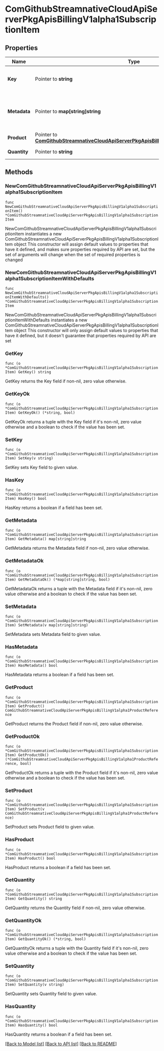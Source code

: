 # ComGithubStreamnativeCloudApiServerPkgApisBillingV1alpha1SubscriptionItem

## Properties

Name | Type | Description | Notes
------------ | ------------- | ------------- | -------------
**Key** | Pointer to **string** | Key is the item key within the subscription. | [optional] 
**Metadata** | Pointer to **map[string]string** | Metadata is an unstructured key value map stored with an item. | [optional] 
**Product** | Pointer to [**ComGithubStreamnativeCloudApiServerPkgApisBillingV1alpha1ProductReference**](ComGithubStreamnativeCloudApiServerPkgApisBillingV1alpha1ProductReference.md) |  | [optional] 
**Quantity** | Pointer to **string** | Quantity for this item. | [optional] 

## Methods

### NewComGithubStreamnativeCloudApiServerPkgApisBillingV1alpha1SubscriptionItem

`func NewComGithubStreamnativeCloudApiServerPkgApisBillingV1alpha1SubscriptionItem() *ComGithubStreamnativeCloudApiServerPkgApisBillingV1alpha1SubscriptionItem`

NewComGithubStreamnativeCloudApiServerPkgApisBillingV1alpha1SubscriptionItem instantiates a new ComGithubStreamnativeCloudApiServerPkgApisBillingV1alpha1SubscriptionItem object
This constructor will assign default values to properties that have it defined,
and makes sure properties required by API are set, but the set of arguments
will change when the set of required properties is changed

### NewComGithubStreamnativeCloudApiServerPkgApisBillingV1alpha1SubscriptionItemWithDefaults

`func NewComGithubStreamnativeCloudApiServerPkgApisBillingV1alpha1SubscriptionItemWithDefaults() *ComGithubStreamnativeCloudApiServerPkgApisBillingV1alpha1SubscriptionItem`

NewComGithubStreamnativeCloudApiServerPkgApisBillingV1alpha1SubscriptionItemWithDefaults instantiates a new ComGithubStreamnativeCloudApiServerPkgApisBillingV1alpha1SubscriptionItem object
This constructor will only assign default values to properties that have it defined,
but it doesn't guarantee that properties required by API are set

### GetKey

`func (o *ComGithubStreamnativeCloudApiServerPkgApisBillingV1alpha1SubscriptionItem) GetKey() string`

GetKey returns the Key field if non-nil, zero value otherwise.

### GetKeyOk

`func (o *ComGithubStreamnativeCloudApiServerPkgApisBillingV1alpha1SubscriptionItem) GetKeyOk() (*string, bool)`

GetKeyOk returns a tuple with the Key field if it's non-nil, zero value otherwise
and a boolean to check if the value has been set.

### SetKey

`func (o *ComGithubStreamnativeCloudApiServerPkgApisBillingV1alpha1SubscriptionItem) SetKey(v string)`

SetKey sets Key field to given value.

### HasKey

`func (o *ComGithubStreamnativeCloudApiServerPkgApisBillingV1alpha1SubscriptionItem) HasKey() bool`

HasKey returns a boolean if a field has been set.

### GetMetadata

`func (o *ComGithubStreamnativeCloudApiServerPkgApisBillingV1alpha1SubscriptionItem) GetMetadata() map[string]string`

GetMetadata returns the Metadata field if non-nil, zero value otherwise.

### GetMetadataOk

`func (o *ComGithubStreamnativeCloudApiServerPkgApisBillingV1alpha1SubscriptionItem) GetMetadataOk() (*map[string]string, bool)`

GetMetadataOk returns a tuple with the Metadata field if it's non-nil, zero value otherwise
and a boolean to check if the value has been set.

### SetMetadata

`func (o *ComGithubStreamnativeCloudApiServerPkgApisBillingV1alpha1SubscriptionItem) SetMetadata(v map[string]string)`

SetMetadata sets Metadata field to given value.

### HasMetadata

`func (o *ComGithubStreamnativeCloudApiServerPkgApisBillingV1alpha1SubscriptionItem) HasMetadata() bool`

HasMetadata returns a boolean if a field has been set.

### GetProduct

`func (o *ComGithubStreamnativeCloudApiServerPkgApisBillingV1alpha1SubscriptionItem) GetProduct() ComGithubStreamnativeCloudApiServerPkgApisBillingV1alpha1ProductReference`

GetProduct returns the Product field if non-nil, zero value otherwise.

### GetProductOk

`func (o *ComGithubStreamnativeCloudApiServerPkgApisBillingV1alpha1SubscriptionItem) GetProductOk() (*ComGithubStreamnativeCloudApiServerPkgApisBillingV1alpha1ProductReference, bool)`

GetProductOk returns a tuple with the Product field if it's non-nil, zero value otherwise
and a boolean to check if the value has been set.

### SetProduct

`func (o *ComGithubStreamnativeCloudApiServerPkgApisBillingV1alpha1SubscriptionItem) SetProduct(v ComGithubStreamnativeCloudApiServerPkgApisBillingV1alpha1ProductReference)`

SetProduct sets Product field to given value.

### HasProduct

`func (o *ComGithubStreamnativeCloudApiServerPkgApisBillingV1alpha1SubscriptionItem) HasProduct() bool`

HasProduct returns a boolean if a field has been set.

### GetQuantity

`func (o *ComGithubStreamnativeCloudApiServerPkgApisBillingV1alpha1SubscriptionItem) GetQuantity() string`

GetQuantity returns the Quantity field if non-nil, zero value otherwise.

### GetQuantityOk

`func (o *ComGithubStreamnativeCloudApiServerPkgApisBillingV1alpha1SubscriptionItem) GetQuantityOk() (*string, bool)`

GetQuantityOk returns a tuple with the Quantity field if it's non-nil, zero value otherwise
and a boolean to check if the value has been set.

### SetQuantity

`func (o *ComGithubStreamnativeCloudApiServerPkgApisBillingV1alpha1SubscriptionItem) SetQuantity(v string)`

SetQuantity sets Quantity field to given value.

### HasQuantity

`func (o *ComGithubStreamnativeCloudApiServerPkgApisBillingV1alpha1SubscriptionItem) HasQuantity() bool`

HasQuantity returns a boolean if a field has been set.


[[Back to Model list]](../README.md#documentation-for-models) [[Back to API list]](../README.md#documentation-for-api-endpoints) [[Back to README]](../README.md)


